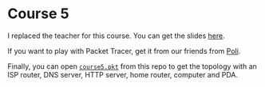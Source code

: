 # Course 5

I replaced the teacher for this course. You can get the slides [here][slides].

If you want to play with Packet Tracer, get it from our friends from [Poli][PT].

Finally, you can open [`course5.pkt`](/course5.pkt) from this repo to get the topology with an ISP router, DNS server, HTTP server, home router, computer and PDA.

[slides]: https://speakerdeck.com/palcu/computer-networks-course-5
[PT]: http://ocw.cs.pub.ro/courses/rl/info/resurse/packet-tracer
